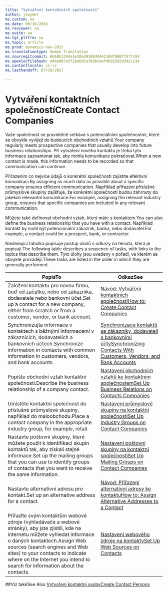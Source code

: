 ```yaml
---
title: "Vytváření kontaktních společností"
author: jswymer
ms.custom: na
ms.date: 09/16/2016
ms.reviewer: na
ms.suite: na
ms.tgt_pltfrm: na
ms.topic: article
ms.prod: dynamics-nav-2017
ms.translationtype: Human Translation
ms.sourcegitcommit: 6b60b1344a1e18ad91863046110df880f75f7c04
ms.openlocfilehash: 44ba987e5f2bab05a70d8cbef4b92565d392c234
ms.contentlocale: cs-cz
ms.lasthandoff: 07/19/2017

---
```

# <a name="create-contact-companies"></a><span data-ttu-id="be42c-102">Vytváření kontaktních společností</span><span class="sxs-lookup"><span data-stu-id="be42c-102">Create Contact Companies</span></span>
<span data-ttu-id="be42c-103">Vaše společnost se pravidelně setkává s potenciálními společnostmi, které se obvykle vyvíjejí do budoucích obchodních vztahů.</span><span class="sxs-lookup"><span data-stu-id="be42c-103">Your company regularly meets prospective companies that usually develop into future business relationships.</span></span> <span data-ttu-id="be42c-104">Při vytváření nového kontaktu je třeba tyto informace zaznamenat tak, aby mohla komunikace pokračovat.</span><span class="sxs-lookup"><span data-stu-id="be42c-104">When a new contact is made, this information needs to be recorded so that communication can continue.</span></span>

<span data-ttu-id="be42c-105">Přiřazením co nejvíce údajů o konkrétní společnosti zajistíte efektivní komunikaci.</span><span class="sxs-lookup"><span data-stu-id="be42c-105">By assigning as much data as possible about a specific company ensures efficient communication.</span></span> <span data-ttu-id="be42c-106">Například přiřazení příslušné průmyslové skupiny zajišťuje, že konkrétní společnosti budou zahrnuty do jakékoli relevantní komunikace.</span><span class="sxs-lookup"><span data-stu-id="be42c-106">For example, assigning the relevant industry group, ensures that specific companies are included in any relevant communication.</span></span>

<span data-ttu-id="be42c-107">Můžete také definovat obchodní vztah, který máte s kontaktem.</span><span class="sxs-lookup"><span data-stu-id="be42c-107">You can also define the business relationship that you have with a contact.</span></span> <span data-ttu-id="be42c-108">Například kontakt by mohl být potencionální zákazník, banka, nebo dodavatel.</span><span class="sxs-lookup"><span data-stu-id="be42c-108">For example, a contact could be a prospect, bank, or contractor.</span></span>

<span data-ttu-id="be42c-109">Následující tabulka popisuje postup úkolů s odkazy na témata, která je popisují.</span><span class="sxs-lookup"><span data-stu-id="be42c-109">The following table describes a sequence of tasks, with links to the topics that describe them.</span></span> <span data-ttu-id="be42c-110">Tyto úlohy jsou uvedeny v pořadí, ve kterém se obvykle provádějí.</span><span class="sxs-lookup"><span data-stu-id="be42c-110">These tasks are listed in the order in which they are generally performed.</span></span>

|<span data-ttu-id="be42c-111">Popis</span><span class="sxs-lookup"><span data-stu-id="be42c-111">To</span></span> |<span data-ttu-id="be42c-112">Odkaz</span><span class="sxs-lookup"><span data-stu-id="be42c-112">See</span></span> |
|---|----|
|<span data-ttu-id="be42c-113">Založení kontaktu pro novou firmu, buď od začátku, nebo od zákazníka, dodavatele nebo bankovní účet.</span><span class="sxs-lookup"><span data-stu-id="be42c-113">Set up a contact for a new company, either from scratch or from a customer, vendor, or bank account.</span></span>|[<span data-ttu-id="be42c-114">Návod: Vytváření kontaktních společností</span><span class="sxs-lookup"><span data-stu-id="be42c-114">How to: Create Contact Companies</span></span>](marketing-how-create-contact-companies.md)|
|<span data-ttu-id="be42c-115">Synchronizujte informace v kontaktech s běžnými informacemi v zákaznících, dodavatelích a bankovních účtech.</span><span class="sxs-lookup"><span data-stu-id="be42c-115">Synchronize information in contacts with common information in customers, vendors, and bank accounts.</span></span>|[<span data-ttu-id="be42c-116">Synchronizace kontaktů se zákazníky, dodavateli a bankovními účty</span><span class="sxs-lookup"><span data-stu-id="be42c-116">Synchronizing Contacts With Customers, Vendors, and Bank Accounts</span></span>](marketing-synchronize-contacts-customers-vendors-bank-accounts.md)|
|<span data-ttu-id="be42c-117">Popište obchodní vztah kontaktní společnosti.</span><span class="sxs-lookup"><span data-stu-id="be42c-117">Describe the business relationship of a company contact.</span></span>|[<span data-ttu-id="be42c-118">Nastavení obchodních vztahů ke kontaktním společnostem</span><span class="sxs-lookup"><span data-stu-id="be42c-118">Set Up Business Relations on Contacts Companies</span></span>](marketing-business-relations.md)|
|<span data-ttu-id="be42c-119">Umístěte kontaktní společnost do příslušné průmyslové skupiny, například do maloobchodu.</span><span class="sxs-lookup"><span data-stu-id="be42c-119">Place a contact company in the appropriate industry group, for example, retail.</span></span>|[<span data-ttu-id="be42c-120">Nastavení průmyslové skupiny na kontaktní společnosti</span><span class="sxs-lookup"><span data-stu-id="be42c-120">Set Up Industry Groups on Contact Companies</span></span>](marketing-industry-groups.md)|
|<span data-ttu-id="be42c-121">Nastavte poštovní skupiny, které můžete použít k identifikaci skupin kontaktů tak, aby získali stejné informace.</span><span class="sxs-lookup"><span data-stu-id="be42c-121">Set up the mailing groups that you can use to identify groups of contacts that you want to receive the same information.</span></span>|[<span data-ttu-id="be42c-122">Nastavení poštovní skupiny na kontaktní společnosti</span><span class="sxs-lookup"><span data-stu-id="be42c-122">Set Up Mailing Groups on Contact Companies</span></span>](marketing-mailing-groups.md)|
|<span data-ttu-id="be42c-123">Nastavte alternativní adresu pro kontakt.</span><span class="sxs-lookup"><span data-stu-id="be42c-123">Set up an alternative address for a contact.</span></span>|[<span data-ttu-id="be42c-124">Návod: Přiřazení alternativní adresy ke kontaktu</span><span class="sxs-lookup"><span data-stu-id="be42c-124">How to: Assign Alternative Addresses to a Contact</span></span>](marketing-how-assign-alternative-address.md)|
|<span data-ttu-id="be42c-125">Přiřaďte svým kontaktům webové zdroje (vyhledávače a webové stránky), aby jste zjistili, kde na internetu můžete vyhledat informace o daných kontaktech.</span><span class="sxs-lookup"><span data-stu-id="be42c-125">Assign Web sources (search engines and Web sites) to your contacts to indicate where on the Internet you intend to search for information about the contacts.</span></span>|[<span data-ttu-id="be42c-126">Nastavení webového zdroje na kontakty</span><span class="sxs-lookup"><span data-stu-id="be42c-126">Set Up Web Sources on Contacts</span></span>](marketing-web-sources.md)|

##<a name="see-also"></a><span data-ttu-id="be42c-127">Viz také</span><span class="sxs-lookup"><span data-stu-id="be42c-127">See Also</span></span>
[<span data-ttu-id="be42c-128">Vytvoření kontaktní osoby</span><span class="sxs-lookup"><span data-stu-id="be42c-128">Create Contact Persons</span></span>](marketing-create-contact-persons.md)

